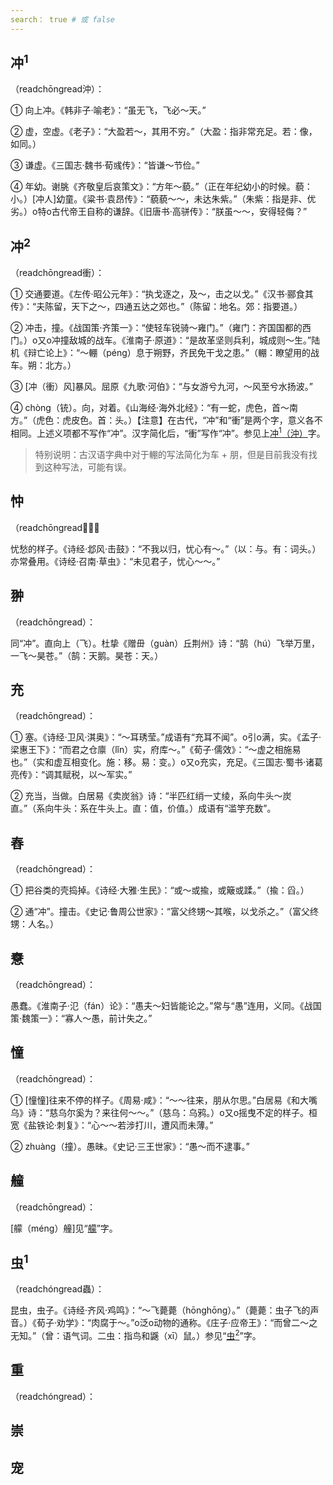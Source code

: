 ```yaml
---
search： true # 或 false
---
```


## 冲<sup>1</sup>

（readchōngread沖）：

➀ 向上冲。《韩非子·喻老》：“虽无飞，飞必～天。”

➁ 虚，空虚。《老子》：“大盈若～，其用不穷。”（大盈：指非常充足。若：像，如同。）

➂ 谦虚。《三国志·魏书·荀彧传》：“皆谦～节俭。”

➃ 年幼。谢脁《齐敬皇后哀策文》：“方年～藐。”（正在年纪幼小的时候。藐：小。）[冲人]幼童。《粱书·袁昂传》：“藐藐～～，未达朱紫。”（朱紫：指是非、优劣。）o特o古代帝王自称的谦辞。《旧唐书·高骈传》：“朕虽～～，安得轻侮？”

## 冲<sup>2</sup>

（readchōngread衝）：


➀ 交通要道。《左传·昭公元年》：“执戈逐之，及～，击之以戈。”《汉书·郦食其传》：“夫陈留，天下之～，四通五达之郊也。”（陈留：地名。郊：指要道。）

➁ 冲击，撞。《战国策·齐策一》：“使轻车锐骑～雍门。”（雍门：齐国国都的西门。）o又o冲撞敌城的战车。《淮南子·原道》：“是故革坚则兵利，城成则～生。”陆机《辩亡论上》：“～輣（péng）息于朔野，齐民免干戈之患。”（輣：瞭望用的战车。朔：北方。）

➂ [冲（衝）风]暴风。屈原《九歌·河伯》：“与女游兮九河，～风至兮水扬波。”

➃ chòng（铳）。向，对着。《山海经·海外北经》：“有一蛇，虎色，首～南方。”（虎色：虎皮色。首：头。）【注意】在古代，“冲”和“衝”是两个字，意义各不相同。上述义项都不写作“冲”。汉字简化后，“衝”写作“冲”。参见上[冲<sup>1</sup>（沖）](#冲1)字。

> 特别说明：古汉语字典中对于輣的写法简化为车 + 朋，但是目前我没有找到这种写法，可能有误。

## 忡

（readchōngread𢥞）：

忧愁的样子。《诗经·邶风·击鼓》：“不我以归，忧心有～。”（以：与。有：词头。）亦常叠用。《诗经·召南·草虫》：“未见君子，忧心～～。”

## 翀

（readchōngread）：

同“冲”。直向上（飞）。杜挚《赠毌（guàn）丘荆州》诗：“鹄（hú）飞举万里，一飞～昊苍。”（鹄：天鹅。昊苍：天。）

## 充

（readchōngread）：

➀ 塞。《诗经·卫风·淇奥》：“～耳琇莹。”成语有“充耳不闻”。o引o满，实。《孟子·梁惠王下》：“而君之仓廪（lǐn）实，府库～。”《荀子·儒效》：“～虚之相施易也。”（实和虚互相变化。施：移。易：变。）o又o充实，充足。《三国志·蜀书·诸葛亮传》：“调其赋税，以～军实。”

➁ 充当，当做。白居易《卖炭翁》诗：“半匹红绡一丈绫，系向牛头～炭直。”（系向牛头：系在牛头上。直：值，价值。）成语有“滥竽充数”。

## 舂

（readchōngread）：

➀ 把谷类的壳捣掉。《诗经·大雅·生民》：“或～或揄，或簸或蹂。”（揄：舀。）

➁ 通“冲”。撞击。《史记·鲁周公世家》：“富父终甥～其喉，以戈杀之。”（富父终甥：人名。）

## 憃

（readchōngread）：

愚蠢。《淮南子·氾（fán）论》：“愚夫～妇皆能论之。”常与“愚”连用，义同。《战国策·魏策一》：“寡人～愚，前计失之。”

## 憧

（readchōngread）：

➀ [憧憧]往来不停的样子。《周易·咸》：“～～往来，朋从尔思。”白居易《和大嘴乌》诗：“慈乌尔奚为？来往何～～。”（慈乌：乌鸦。）o又o摇曳不定的样子。桓宽《盐铁论·刺复》：“心～～若涉打川，遭风而未薄。”

➁ zhuàng（撞）。愚昧。《史记·三王世家》：“愚～而不逮事。”

## 艟

（readchōngread）：

[艨（méng）艟]见“[艨](../M/meng#艨)”字。

## 虫<sup>1</sup>

（readchóngread蟲）：

昆虫，虫子。《诗经·齐风·鸡鸣》：“～飞薨薨（hōnghōng）。”（薨薨：虫子飞的声音。）《荀子·劝学》：“肉腐于～。”o泛o动物的通称。《庄子·应帝王》：“而曾二～之无知。”（曾：语气词。二虫：指鸟和鼷（xī）鼠。）参见“[虫<sup>2</sup>](../H/hui#虫2)”字。

## 重

（readchóngread）：

## 崇

## 宠